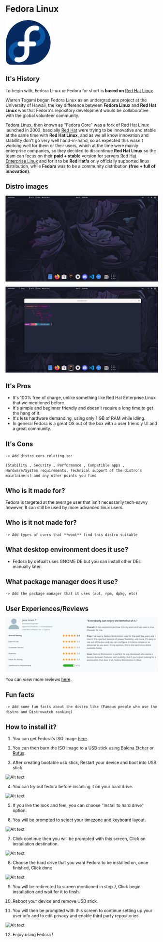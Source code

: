 # Fedora Linux

<img src="resources/fedora-logo.png"  width="150" height="150">

<br/>

## It's History
To begin with, Fedora Linux or Fedora for short is **based on** [Red Hat Linux](https://en.wikipedia.org/wiki/Red_Hat_Linux)


Warren Togami began Fedora Linux as an undergraduate project at the University of Hawaii, the key difference between **Fedora Linux** and **Red Hat Linux** was that Fedora's repository development would be collaborative with the global volunteer community.

 Fedora Linux, then known as "Fedora Core" was a fork of Red Hat Linux launched in 2003, bascially [Red Hat](https://en.wikipedia.org/wiki/Red_Hat) were trying to be innovative and stable at the same time with **Red Hat Linux**, and as we all know innovation and stabillity don't go very well hand-in-hand, so as expected this wasn't working well for them or their users, which at the time were mainly enterprise companies, so they decided to discontinue **Red Hat Linux** so the team can focus on their **paid + stable** version for servers [Red Hat Enterprise Linux](https://en.wikipedia.org/wiki/Red_Hat_Enterprise_Linux) and for it to be **Red Hat's** only officially supported linux distribution, while **Fedora** was to be a community distribution **(free + full of innovation)**.


## Distro images
![Alt text](resources/desktop.png)

![Alt text](resources/terminal.png)

## It's Pros
- It's 100% free of charge, unlike something like Red Hat Enterprise Linux that we mentioned before.
- It's simple and beginner friendly and doesn't require a long time to get the hang of it.
- It's less hardware demanding, using only 1 GB of RAM while idling.
- In general Fedora is a great OS out of the box with a user friendly UI and a great community.

## It's Cons
``-> Add distro cons relating to: ``

``(Stability , Security , Performance , Compatible apps , Hardware/System requirements, Technical support of the distro's maintainers) and any other points you find``

## Who is it made for?
Fedora is targeted at the average user that isn't necessarily tech-savvy however, It can still be used by more advanced linux users.
## Who is it **not** made for?
``-> Add types of users that **wont** find this distro suitable``

## What desktop environment does it use?
- Fedora by defualt uses GNOME DE but you can install other DEs manually later.

## What package manager does it use?
``-> Add the package manager that it uses (apt, rpm, dpkg, etc)``
## User Experiences/Reviews
![Alt text](resources/user-review.png)


You can view more reviews [here](https://www.capterra.com/p/229028/Fedora-Workstation/reviews/#:~:text=Pros%3A%20I've%20been%20a,best%20Linux%20distro%20available%20today.).
## Fun facts
``-> Add some fun facts about the distro like (Famous people who use the distro and Distrowatch ranking) ``
## How to install it?
1. You can get Fedora's ISO image [here](https://getfedora.org/en/workstation/download/).

2. You can then burn the ISO image to a USB stick using [Balena Etcher](https://www.balena.io/etcher) or [Rufus](https://rufus.ie/en/).

3. After creating bootable usb stick, Restart your device and boot into USB stick.

![Alt text](https://www.linuxtechi.com/wp-content/uploads/2022/05/Choose-Start-Fedora-Workstation-Live-36.png?ezimgfmt=ng:webp/ngcb22)

4. You can try out fedora before installing it on your hard drive.

![Alt text](https://d3t0tbmlie281e.cloudfront.net/igi/framework/BrPgH5c1ZOPpKxPP.medium)

5. If you like the look and feel, you can choose "Install to hard drive" option.

6. You will be prompted to select your timezone and keyboard layout.

![Alt text](https://www.linuxtechi.com/wp-content/uploads/2022/05/Language-Selection-Fedora36-Installation-768x576.png?ezimgfmt=ng:webp/ngcb22)

7. Click continue then you will be prompted with this screen, Click on installation destination.

![Alt text](https://www.linuxtechi.com/wp-content/uploads/2022/05/Default-Installation-Summary-Fedora36-workstation-768x576.png?ezimgfmt=ng:webp/ngcb22)

8. Choose the hard drive that you want Fedora to be installed on, once finished, Click done.

![Alt text](https://www.linuxtechi.com/wp-content/uploads/2022/05/Automatic-Storage-configuration-Fedora36-workstation-installation-768x576.png?ezimgfmt=ng:webp/ngcb22)

9. You will be redirected to screen mentioned in step 7, Click begin installation and wait for it to finsh.

10. Reboot your device and remove USB stick.

11. You will then be prompted with this screen to continue setting up your user info and to edit privacy and enable third party repositories.

![Alt text](https://www.linuxtechi.com/wp-content/uploads/2022/05/Start-Setup-Fedora-36-Linux-768x576.png?ezimgfmt=ng:webp/ngcb22)

12. Enjoy using Fedora !



